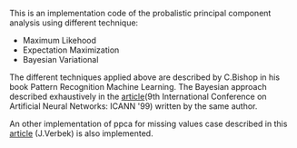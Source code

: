 This is an implementation code of the probalistic principal component analysis using different technique:
- Maximum Likehood
- Expectation Maximization 
- Bayesian Variational 

The different techniques applied above are described by C.Bishop in his book Pattern Recognition Machine Learning.
The Bayesian approach described exhaustively in the [article](https://digital-library.theiet.org/content/conferences/10.1049/cp_19991160)(9th International Conference on Artificial Neural Networks: ICANN '99) written by the same author.

An other implementation of ppca for missing values case described in this [article](https://hal.inria.fr/inria-00321476/en) (J.Verbek) is also implemented.

  
